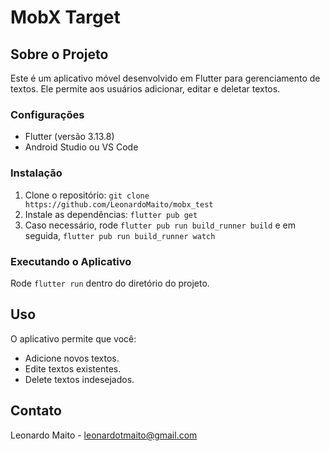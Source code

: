 # MobX Target

## Sobre o Projeto
Este é um aplicativo móvel desenvolvido em Flutter para gerenciamento de textos. Ele permite aos usuários adicionar, editar e deletar textos.

### Configurações

- Flutter (versão 3.13.8)
- Android Studio ou VS Code

### Instalação
1. Clone o repositório: `git clone https://github.com/LeonardoMaito/mobx_test`
2. Instale as dependências: `flutter pub get`
3. Caso necessário, rode `flutter pub run build_runner build` e em seguida, `flutter pub run build_runner watch`

### Executando o Aplicativo
Rode `flutter run` dentro do diretório do projeto.

## Uso
O aplicativo permite que você:
- Adicione novos textos.
- Edite textos existentes.
- Delete textos indesejados.

## Contato
Leonardo Maito - leonardotmaito@gmail.com
